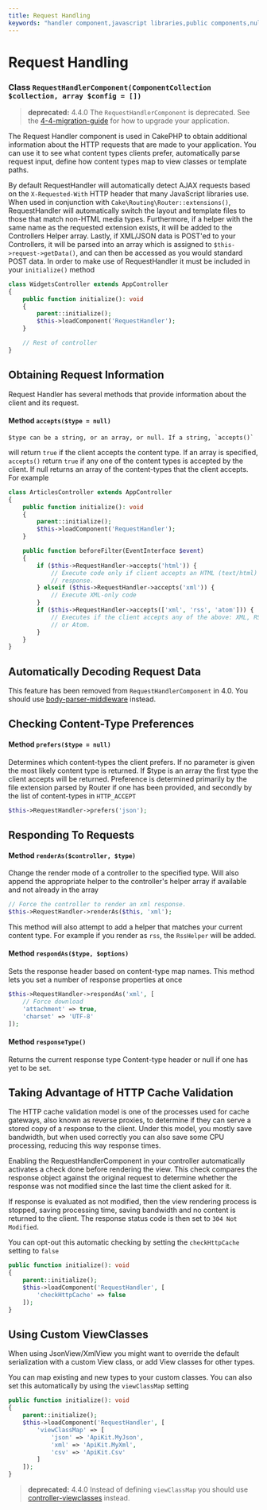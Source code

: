```yaml
---
title: Request Handling
keywords: "handler component,javascript libraries,public components,null returns,model data,request data,content types,file extensions,ajax,meth,content type,array,conjunction,cakephp,insight,php"
---
```


# Request Handling

### Class `RequestHandlerComponent(ComponentCollection $collection, array $config = [])`

> **deprecated:** 4.4.0
The `RequestHandlerComponent` is deprecated. See the
[4-4-migration-guide](../../appendices/4-4-migration-guide.md) for how to upgrade your application.

The Request Handler component is used in CakePHP to obtain additional
information about the HTTP requests that are made to your application. You can
use it to see what content types clients prefer, automatically parse request
input, define how content types map to view classes or template paths.

By default RequestHandler will automatically detect AJAX requests based on the
`X-Requested-With` HTTP header that many JavaScript libraries use. When used
in conjunction with `Cake\Routing\Router::extensions()`,
RequestHandler will automatically switch the layout and template files to those
that match non-HTML media types. Furthermore, if a helper with the same name as
the requested extension exists, it will be added to the Controllers Helper
array. Lastly, if XML/JSON data is POST'ed to your Controllers, it will be
parsed into an array which is assigned to `$this->request->getData()`, and can then
be accessed as you would standard POST data. In order to make use of
RequestHandler it must be included in your `initialize()` method

```php
class WidgetsController extends AppController
{
    public function initialize(): void
    {
        parent::initialize();
        $this->loadComponent('RequestHandler');
    }

    // Rest of controller
}

```

## Obtaining Request Information

Request Handler has several methods that provide information about
the client and its request.

#### Method `accepts($type = null)`

    $type can be a string, or an array, or null. If a string, `accepts()`
will return `true` if the client accepts the content type. If an
    array is specified, `accepts()` return `true` if any one of the content
types is accepted by the client. If null returns an array of the
content-types that the client accepts. For example

```php
class ArticlesController extends AppController
{
    public function initialize(): void
    {
        parent::initialize();
        $this->loadComponent('RequestHandler');
    }

    public function beforeFilter(EventInterface $event)
    {
        if ($this->RequestHandler->accepts('html')) {
            // Execute code only if client accepts an HTML (text/html)
            // response.
        } elseif ($this->RequestHandler->accepts('xml')) {
            // Execute XML-only code
        }
        if ($this->RequestHandler->accepts(['xml', 'rss', 'atom'])) {
            // Executes if the client accepts any of the above: XML, RSS
            // or Atom.
        }
    }
}

```

## Automatically Decoding Request Data

This feature has been removed from `RequestHandlerComponent` in 4.0. You
should use [body-parser-middleware](../middleware.md#body-parser-middleware) instead.

## Checking Content-Type Preferences

#### Method `prefers($type = null)`

Determines which content-types the client prefers. If no parameter
is given the most likely content type is returned. If $type is an
array the first type the client accepts will be returned.
Preference is determined primarily by the file extension parsed by
Router if one has been provided, and secondly by the list of
content-types in `HTTP_ACCEPT`

```php
$this->RequestHandler->prefers('json');

```

## Responding To Requests

#### Method `renderAs($controller, $type)`

Change the render mode of a controller to the specified type. Will
also append the appropriate helper to the controller's helper array
if available and not already in the array

```php
// Force the controller to render an xml response.
$this->RequestHandler->renderAs($this, 'xml');

```

This method will also attempt to add a helper that matches your current content
type. For example if you render as `rss`, the `RssHelper` will be added.

#### Method `respondAs($type, $options)`

Sets the response header based on content-type map names. This method lets you
set a number of response properties at once

```php
$this->RequestHandler->respondAs('xml', [
    // Force download
    'attachment' => true,
    'charset' => 'UTF-8'
]);

```

#### Method `responseType()`

Returns the current response type Content-type header or null if one has yet to
be set.

## Taking Advantage of HTTP Cache Validation

The HTTP cache validation model is one of the processes used for cache
gateways, also known as reverse proxies, to determine if they can serve a
stored copy of a response to the client. Under this model, you mostly save
bandwidth, but when used correctly you can also save some CPU processing,
reducing this way response times.

Enabling the RequestHandlerComponent in your controller automatically activates
a check done before rendering the view. This check compares the response object
against the original request to determine whether the response was not modified
since the last time the client asked for it.

If response is evaluated as not modified, then the view rendering process is
stopped, saving processing time, saving bandwidth and no content is returned to
the client. The response status code is then set to `304 Not Modified`.

You can opt-out this automatic checking by setting the `checkHttpCache`
setting to `false`

```php
public function initialize(): void
{
    parent::initialize();
    $this->loadComponent('RequestHandler', [
        'checkHttpCache' => false
    ]);
}

```

## Using Custom ViewClasses

When using JsonView/XmlView you might want to override the default serialization
with a custom View class, or add View classes for other types.

You can map existing and new types to your custom classes. You can also set this
automatically by using the `viewClassMap` setting

```php
public function initialize(): void
{
    parent::initialize();
    $this->loadComponent('RequestHandler', [
        'viewClassMap' => [
            'json' => 'ApiKit.MyJson',
            'xml' => 'ApiKit.MyXml',
            'csv' => 'ApiKit.Csv'
        ]
    ]);
}
```

> **deprecated:** 4.4.0
Instead of defining `viewClassMap` you should use
[controller-viewclasses](../../controllers.md#controller-viewclasses) instead.
